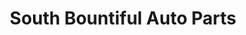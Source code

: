 ---
title: "South Bountiful Auto Parts"
url: /woods-cross/south-bountiful-auto-parts/
shop: Autoteile
---